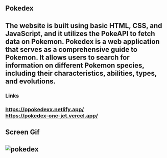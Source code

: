 
<h2>Pokedex<h2>

The website is built using basic HTML, CSS, and JavaScript, and it utilizes the PokeAPI to fetch data on Pokemon.
Pokedex is a web application that serves as a comprehensive guide to Pokemon. It allows users to search for information on different Pokemon species, including their characteristics, abilities, types, and evolutions. 

<h3>Links<h3>

https://ppokedexx.netlify.app/ </br>
https://pokedex-one-jet.vercel.app/

<h2>Screen Gif<h2>

![pokedex](https://github.com/begpan/pokedex/assets/145170180/c10f33a8-bb05-48d8-99f1-f99d6faf6c1d)

